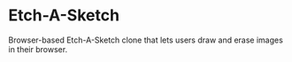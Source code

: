 # Etch-A-Sketch
Browser-based Etch-A-Sketch clone that lets users draw and erase images in their browser. 
